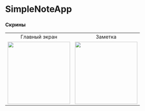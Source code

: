 # SimpleNoteApp

### Скрины
<table>
<tr>
<td align="center">Главный экран</td>
<td align="center">Заметка</td>
</tr>
<tr>
  <td><img src="https://user-images.githubusercontent.com/72203758/194758501-6171fd06-1ff5-455e-a1bc-e11f435ed47a.png" width="200px"></td>
  <td><img src="https://user-images.githubusercontent.com/72203758/194758552-3a791a4e-4167-4d63-834f-d41bc26b9dfd.png" width="200px"></td>
</tr>
</table>

